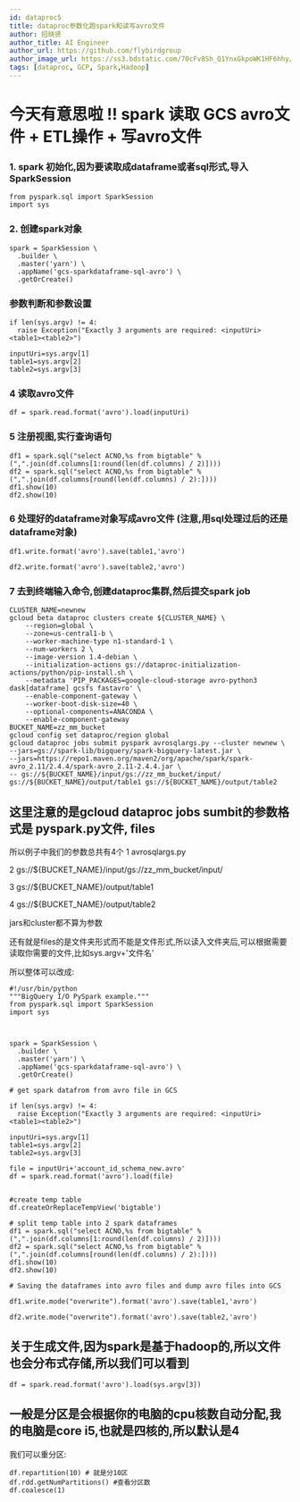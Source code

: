 ```yaml
---
id: dataproc5
title: dataproc参数化跑spark和读写avro文件
author: 招晓贤
author_title: AI Engineer
author_url: https://github.com/flybirdgroup
author_image_url: https://ss3.bdstatic.com/70cFv8Sh_Q1YnxGkpoWK1HF6hhy/it/u=1615738601,1434436036&fm=26&gp=0.jpg
tags: [dataproc, GCP, Spark,Hadoop]
---
```


# 今天有意思啦 !! spark 读取 GCS avro文件 + ETL操作 + 写avro文件



### 1. spark 初始化,因为要读取成dataframe或者sql形式,导入SparkSession
```
from pyspark.sql import SparkSession
import sys
```
### 2. 创建spark对象
```
spark = SparkSession \
  .builder \
  .master('yarn') \
  .appName('gcs-sparkdataframe-sql-avro') \
  .getOrCreate()
```
### 参数判断和参数设置
```
if len(sys.argv) != 4:
  raise Exception("Exactly 3 arguments are required: <inputUri> <table1><table2>")

inputUri=sys.argv[1]
table1=sys.argv[2]
table2=sys.argv[3]
```
### 4 读取avro文件
```
df = spark.read.format('avro').load(inputUri)
```
### 5 注册视图,实行查询语句
```
df1 = spark.sql("select ACNO,%s from bigtable" % (",".join(df.columns[1:round(len(df.columns) / 2)])))
df2 = spark.sql("select ACNO,%s from bigtable" % (",".join(df.columns[round(len(df.columns) / 2):])))
df1.show(10)
df2.show(10)
```

### 6 处理好的dataframe对象写成avro文件 (注意,用sql处理过后的还是dataframe对象)
```
df1.write.format('avro').save(table1,'avro')

df2.write.format('avro').save(table2,'avro')
```

### 7 去到终端输入命令,创建dataproc集群,然后提交spark job
```
CLUSTER_NAME=newnew
gcloud beta dataproc clusters create ${CLUSTER_NAME} \
    --region=global \
    --zone=us-central1-b \
    --worker-machine-type n1-standard-1 \
    --num-workers 2 \
    --image-version 1.4-debian \
    --initialization-actions gs://dataproc-initialization-actions/python/pip-install.sh \
    --metadata 'PIP_PACKAGES=google-cloud-storage avro-python3 dask[dataframe] gcsfs fastavro' \
    --enable-component-gateway \
    --worker-boot-disk-size=40 \
    --optional-components=ANACONDA \
    --enable-component-gateway
BUCKET_NAME=zz_mm_bucket
gcloud config set dataproc/region global
gcloud dataproc jobs submit pyspark avrosqlargs.py --cluster newnew \
--jars=gs://spark-lib/bigquery/spark-bigquery-latest.jar \
--jars=https://repo1.maven.org/maven2/org/apache/spark/spark-avro_2.11/2.4.4/spark-avro_2.11-2.4.4.jar \
-- gs://${BUCKET_NAME}/input/gs://zz_mm_bucket/input/ gs://${BUCKET_NAME}/output/table1 gs://${BUCKET_NAME}/output/table2
```
## 这里注意的是gcloud dataproc jobs sumbit的参数格式是 pyspark.py文件, files
所以例子中我们的参数总共有4个
1 avrosqlargs.py

2 gs://${BUCKET_NAME}/input/gs://zz_mm_bucket/input/

3 gs://${BUCKET_NAME}/output/table1 

4 gs://${BUCKET_NAME}/output/table2

jars和cluster都不算为参数

还有就是files的是文件夹形式而不能是文件形式,所以读入文件夹后,可以根据需要读取你需要的文件,比如sys.argv+'文件名'

所以整体可以改成:
```
#!/usr/bin/python
"""BigQuery I/O PySpark example."""
from pyspark.sql import SparkSession
import sys



spark = SparkSession \
  .builder \
  .master('yarn') \
  .appName('gcs-sparkdataframe-sql-avro') \
  .getOrCreate()

# get spark datafrom from avro file in GCS

if len(sys.argv) != 4:
  raise Exception("Exactly 3 arguments are required: <inputUri> <table1><table2>")

inputUri=sys.argv[1]
table1=sys.argv[2]
table2=sys.argv[3]

file = inputUri+'account_id_schema_new.avro'
df = spark.read.format('avro').load(file)


#create temp table
df.createOrReplaceTempView('bigtable')

# split temp table into 2 spark dataframes
df1 = spark.sql("select ACNO,%s from bigtable" % (",".join(df.columns[1:round(len(df.columns) / 2)])))
df2 = spark.sql("select ACNO,%s from bigtable" % (",".join(df.columns[round(len(df.columns) / 2):])))
df1.show(10)
df2.show(10)

# Saving the dataframes into avro files and dump avro files into GCS

df1.write.mode("overwrite").format('avro').save(table1,'avro')

df2.write.mode("overwrite").format('avro').save(table2,'avro')
```

## 关于生成文件,因为spark是基于hadoop的,所以文件也会分布式存储,所以我们可以看到
```
df = spark.read.format('avro').load(sys.argv[3])
```
## 一般是分区是会根据你的电脑的cpu核数自动分配,我的电脑是core i5,也就是四核的,所以默认是4
我们可以重分区:
```
df.repartition(10) # 就是分10区
df.rdd.getNumPartitions() #查看分区数
df.coalesce(1)
```